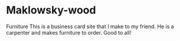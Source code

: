 # Maklowsky-wood
Furniture
This is a business card site that I make to my friend. He is a carpenter and makes furniture to order. Good to all!
